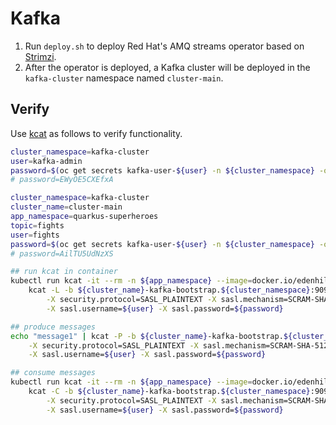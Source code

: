 # Kafka

1. Run `deploy.sh` to deploy Red Hat's AMQ streams operator based on [Strimzi](https://github.com/strimzi/strimzi-kafka-operator).
1. After the operator is deployed, a Kafka cluster will be deployed in the `kafka-cluster` namespace named `cluster-main`.

## Verify

Use [kcat](https://github.com/edenhill/kcat) as follows to verify functionality.

```bash
cluster_namespace=kafka-cluster
user=kafka-admin
password=$(oc get secrets kafka-user-${user} -n ${cluster_namespace} -ojson | jq -r '.data.password | @base64d')
# password=EWyOE5CXEfxA

cluster_namespace=kafka-cluster
cluster_name=cluster-main
app_namespace=quarkus-superheroes
topic=fights
user=fights
password=$(oc get secrets kafka-user-${user} -n ${cluster_namespace} -ojson | jq -r '.data.password | @base64d')
# password=AilTU5UdNzXS

## run kcat in container
kubectl run kcat -it --rm -n ${app_namespace} --image=docker.io/edenhill/kcat:1.7.1 --command -- \
    kcat -L -b ${cluster_name}-kafka-bootstrap.${cluster_namespace}:9092 -t ${topic} \
        -X security.protocol=SASL_PLAINTEXT -X sasl.mechanism=SCRAM-SHA-512 \
        -X sasl.username=${user} -X sasl.password=${password}

## produce messages
echo "message1" | kcat -P -b ${cluster_name}-kafka-bootstrap.${cluster_namespace}:9092 -t ${topic} -T \
    -X security.protocol=SASL_PLAINTEXT -X sasl.mechanism=SCRAM-SHA-512 \
    -X sasl.username=${user} -X sasl.password=${password}

## consume messages
kubectl run kcat -it --rm -n ${app_namespace} --image=docker.io/edenhill/kcat:1.7.1 --command -- \
    kcat -C -b ${cluster_name}-kafka-bootstrap.${cluster_namespace}:9092 -t ${topic} -o beginning -e \
        -X security.protocol=SASL_PLAINTEXT -X sasl.mechanism=SCRAM-SHA-512 \
        -X sasl.username=${user} -X sasl.password=${password}
```

